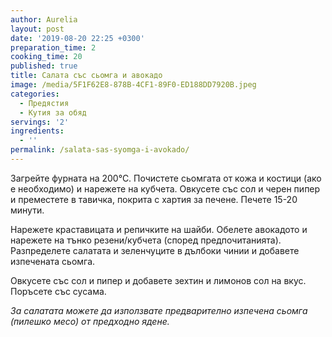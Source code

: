 ```yaml
---
author: Aurelia
layout: post
date: '2019-08-20 22:25 +0300'
preparation_time: 2
cooking_time: 20
published: true
title: Салата със сьомга и авокадо
image: /media/5F1F62E8-878B-4CF1-89F0-ED188DD7920B.jpeg
categories:
  - Предястия
  - Кутия за обяд
servings: '2'
ingredients:
  - ''
permalink: /salata-sas-syomga-i-avokado/
---
```

Загрейте фурната на 200°С.
Почистете сьомгата от кожа и костици (ако е необходимо) и нарежете на кубчета. Овкусете със сол и черен пипер и преместете в тавичка, покрита с хартия за печене. Печете 15-20 минути.

Нарежете краставицата и репичките на шайби. Обелете авокадото и нарежете на тънко резени/кубчета (според предпочитанията). 
Разпределете салатата и зеленчуците в дълбоки чинии и добавете изпечената сьомга. 

Овкусете със сол и пипер и добавете зехтин и лимонов сол на вкус.
Поръсете със сусама.


_За салатата можете да използвате предварително изпечена сьомга (пилешко месо) от предходно ядене._
